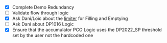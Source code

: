 - [x] Complete Demo Redundancy
- [ ] Validate flow through logic
- [x] Ask Dani/Loïc about the [limiter](https://elog-co2-oper.web.cern.ch/Testing+and+commissioning+eLog/801) for Filling and Emptying
- [ ] Ask Dani about DP1016 Logic
- [x] Ensure that the accumulator PCO Logic uses the  DP2022_SP threshold set by the user not the hardcoded one